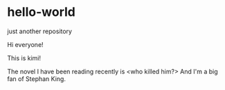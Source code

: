 # hello-world
just another repository


Hi everyone!

This is kimi!

The novel I have been reading recently is <who killed him?>
And I'm a big fan of Stephan King.
